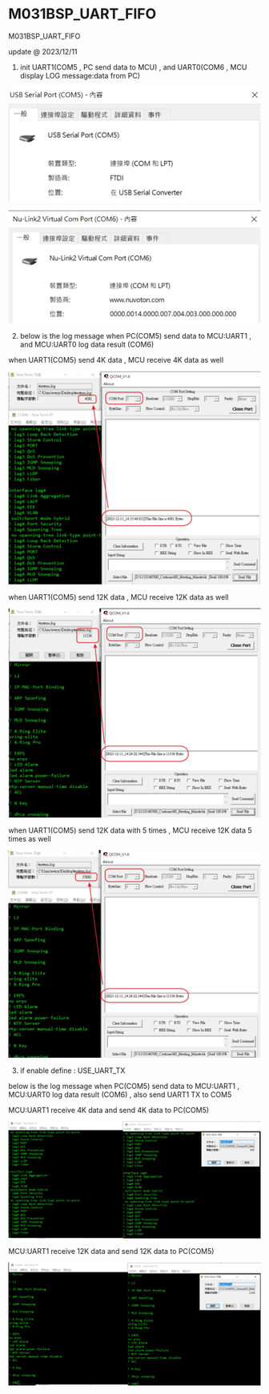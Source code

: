 # M031BSP_UART_FIFO
 M031BSP_UART_FIFO


update @ 2023/12/11

1. init UART1(COM5 , PC send data to MCU) , and UART0(COM6 , MCU display LOG message:data from PC)

![image](https://github.com/released/M031BSP_UART_FIFO/blob/main/device_manager_COM5.jpg)

![image](https://github.com/released/M031BSP_UART_FIFO/blob/main/device_manager_COM6.jpg)


2. below is the log message when PC(COM5) send data to MCU:UART1 , and MCU:UART0 log data result (COM6)

when UART1(COM5) send 4K data , MCU receive 4K data as well 

![image](https://github.com/released/M031BSP_UART_FIFO/blob/main/log_4K.jpg)

when UART1(COM5) send 12K data , MCU receive 12K data as well 

![image](https://github.com/released/M031BSP_UART_FIFO/blob/main/log_12K.jpg)

when UART1(COM5) send 12K data with 5 times , MCU receive 12K data 5 times as well 

![image](https://github.com/released/M031BSP_UART_FIFO/blob/main/log_12K_5times.jpg)


3. if enable define : USE_UART_TX 

below is the log message when PC(COM5) send data to MCU:UART1 , MCU:UART0 log data result (COM6) , also send UART1 TX to COM5 

MCU:UART1 receive 4K data and send 4K data to PC(COM5)

![image](https://github.com/released/M031BSP_UART_FIFO/blob/main/log_COM5_TX_teraterm_4K.jpg)


MCU:UART1 receive 12K data and send 12K data to PC(COM5)

![image](https://github.com/released/M031BSP_UART_FIFO/blob/main/log_COM5_TX_teraterm_12K.jpg)

